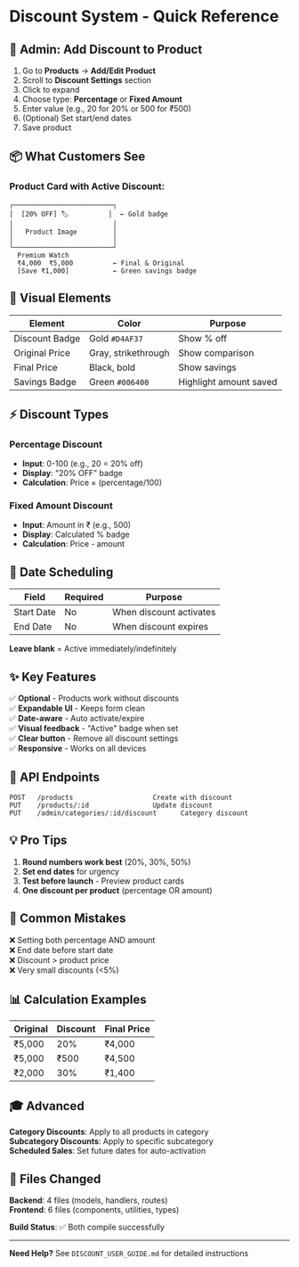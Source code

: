 # Discount System - Quick Reference

## 🎯 Admin: Add Discount to Product

1. Go to **Products** → **Add/Edit Product**
2. Scroll to **Discount Settings** section
3. Click to expand
4. Choose type: **Percentage** or **Fixed Amount**
5. Enter value (e.g., 20 for 20% or 500 for ₹500)
6. (Optional) Set start/end dates
7. Save product

## 📦 What Customers See

### Product Card with Active Discount:

```
┌─────────────────────────┐
│  [20% OFF] 🏷️          │  ← Gold badge
│                         │
│   Product Image         │
│                         │
└─────────────────────────┘
  Premium Watch
  ₹4,000  ₹5,000          ← Final & Original
  [Save ₹1,000]           ← Green savings badge
```

## 🎨 Visual Elements

| Element        | Color               | Purpose                |
| -------------- | ------------------- | ---------------------- |
| Discount Badge | Gold `#D4AF37`      | Show % off             |
| Original Price | Gray, strikethrough | Show comparison        |
| Final Price    | Black, bold         | Show savings           |
| Savings Badge  | Green `#006400`     | Highlight amount saved |

## ⚡ Discount Types

### Percentage Discount

- **Input**: 0-100 (e.g., 20 = 20% off)
- **Display**: "20% OFF" badge
- **Calculation**: Price × (percentage/100)

### Fixed Amount Discount

- **Input**: Amount in ₹ (e.g., 500)
- **Display**: Calculated % badge
- **Calculation**: Price - amount

## 📅 Date Scheduling

| Field      | Required | Purpose                 |
| ---------- | -------- | ----------------------- |
| Start Date | No       | When discount activates |
| End Date   | No       | When discount expires   |

**Leave blank** = Active immediately/indefinitely

## ✨ Key Features

✅ **Optional** - Products work without discounts  
✅ **Expandable UI** - Keeps form clean  
✅ **Date-aware** - Auto activate/expire  
✅ **Visual feedback** - "Active" badge when set  
✅ **Clear button** - Remove all discount settings  
✅ **Responsive** - Works on all devices

## 🔧 API Endpoints

```
POST   /products                    Create with discount
PUT    /products/:id                Update discount
PUT    /admin/categories/:id/discount      Category discount
```

## 💡 Pro Tips

1. **Round numbers work best** (20%, 30%, 50%)
2. **Set end dates** for urgency
3. **Test before launch** - Preview product cards
4. **One discount per product** (percentage OR amount)

## 🚫 Common Mistakes

❌ Setting both percentage AND amount  
❌ End date before start date  
❌ Discount > product price  
❌ Very small discounts (<5%)

## 📊 Calculation Examples

| Original | Discount | Final Price |
| -------- | -------- | ----------- |
| ₹5,000   | 20%      | ₹4,000      |
| ₹5,000   | ₹500     | ₹4,500      |
| ₹2,000   | 30%      | ₹1,400      |

## 🎓 Advanced

**Category Discounts**: Apply to all products in category  
**Subcategory Discounts**: Apply to specific subcategory  
**Scheduled Sales**: Set future dates for auto-activation

## 📱 Files Changed

**Backend**: 4 files (models, handlers, routes)  
**Frontend**: 6 files (components, utilities, types)

**Build Status**: ✅ Both compile successfully

---

**Need Help?** See `DISCOUNT_USER_GUIDE.md` for detailed instructions
